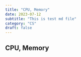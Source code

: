 ```yaml
---
title: "CPU, Memory"
date: 2023-07-12
subtitle: "This is test md file"
category: "CS"
draft: false
---
```


## CPU, Memory
